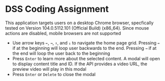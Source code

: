 # DSS Coding Assignment

This application targets users on a desktop Chrome browser, specfically tested on Version 104.0.5112.101 (Official Build) (x86_64). Since mouse actions are disabled, mobile browsers are not supported

- Use arrow keys `←`, `→`, `↑`, and `↓` to navigate the home page grid.  Pressing `←` if at the beginning will loop user backwards to the end.  Pressing `→` if at the end will loop the user back to the beginning
- Press `Enter` to learn more about the selected content.  A modal will open to display content title and ID.  If the API provides a video URL, the preview video will play in this modal
- Press `Enter` or `Delete` to close the modal